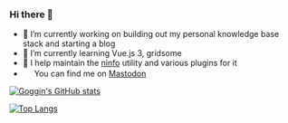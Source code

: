 ### Hi there 👋

- 🔭 I’m currently working on building out my personal knowledge base stack and starting a blog
- 🌱 I’m currently learning Vue.js 3, gridsome
- 👯 I help maintain the [ninfo](https://github.com/ninfo-py) utility and various plugins for it
- <img height="16" width="16" src="https://cdn.simpleicons.org/mastodon/5f57f0" /> You can find me on <a rel="me" href="https://hachyderm.io/@Goggin">Mastodon</a>

<!--
**Goggin/Goggin** is a ✨ _special_ ✨ repository because its `README.md` (this file) appears on your GitHub profile.

Here are some ideas to get you started:

- 🔭 I’m currently working on ...
- 🌱 I’m currently learning ...
- 👯 I’m looking to collaborate on ...
- 🤔 I’m looking for help with ...
- 💬 Ask me about ...
- 📫 How to reach me: ...
- 😄 Pronouns: ...
- ⚡ Fun fact: ...
-->

[![Goggin's GitHub stats](https://github-readme-stats.vercel.app/api?username=Goggin&show_icons=true&line_height=27&count_private=true&title_color=ffffff&text_color=c9cacc&icon_color=4AB097&bg_color=1A2B34)](https://github.com/Goggin)

[![Top Langs](https://github-readme-stats.vercel.app/api/top-langs/?username=Goggin&layout=compact&show_icons=true&line_height=27&count_private=true&title_color=ffffff&text_color=c9cacc&icon_color=4AB097&bg_color=1A2B34)](https://github.com/Goggin)
